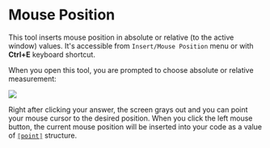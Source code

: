 # Mouse Position

This tool inserts mouse position in absolute or relative (to the active window) values. It's accessible from `Insert/Mouse Position` menu or with **Ctrl+E** keyboard shortcut.

When you open this tool, you are prompted to choose absolute or relative measurement:

![](https://raw.githubusercontent.com/G1ANT-Robot/G1ANT.Manual/raw/develop/G1ANT.Manual/-assets/mouse-position.jpg)

Right after clicking your answer, the screen grays out and you can point your mouse cursor to the desired position. When you click the left mouse button, the current mouse position will be inserted into your code as a value of [`⟦point⟧`](../../G1ANT.Addons/G1ANT.Language/Structures/PointStructure.md) structure.

